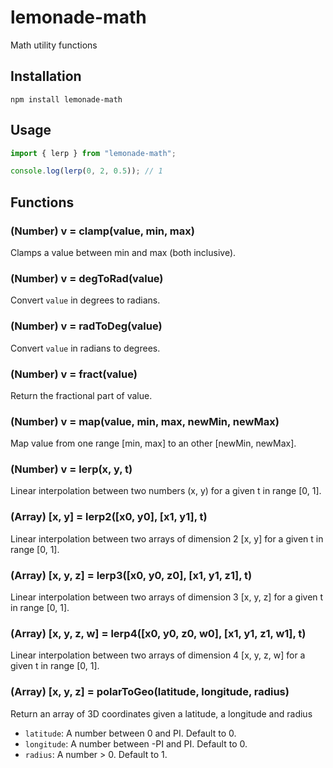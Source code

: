 # lemonade-math
Math utility functions

## Installation

```
npm install lemonade-math
```

## Usage

```js
import { lerp } from "lemonade-math";

console.log(lerp(0, 2, 0.5)); // 1

```

## Functions

### (Number) v = clamp(value, min, max)
Clamps a value between min and max (both inclusive).

### (Number) v = degToRad(value)
Convert `value` in degrees to radians.

### (Number) v = radToDeg(value)
Convert `value` in radians to degrees.

### (Number) v = fract(value)
Return the fractional part of value.

### (Number) v = map(value, min, max, newMin, newMax)
Map value from one range [min, max] to an other [newMin, newMax].

### (Number) v = lerp(x, y, t)
Linear interpolation between two numbers (x, y) for a given t in range [0, 1].

### (Array) [x, y] = lerp2([x0, y0], [x1, y1], t)
Linear interpolation between two arrays of dimension 2 [x, y] for a given t in range [0, 1].

### (Array) [x, y, z] = lerp3([x0, y0, z0], [x1, y1, z1], t)
Linear interpolation between two arrays of dimension 3 [x, y, z] for a given t in range [0, 1].

### (Array) [x, y, z, w] = lerp4([x0, y0, z0, w0], [x1, y1, z1, w1], t)
Linear interpolation between two arrays of dimension 4 [x, y, z, w] for a given t in range [0, 1].

### (Array) [x, y, z] = polarToGeo(latitude, longitude, radius)
Return an array of 3D coordinates given a latitude, a longitude and radius
- `latitude`: A number between 0 and PI. Default to 0.
- `longitude`: A number between -PI and PI. Default to 0.
- `radius`: A number > 0. Default to 1.

